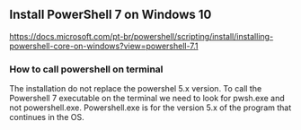 ## Install PowerShell 7 on Windows 10
https://docs.microsoft.com/pt-br/powershell/scripting/install/installing-powershell-core-on-windows?view=powershell-7.1

### How to call powershell on terminal
The installation do not replace the powershel 5.x version. To call the Powershell 7 executable on the terminal we need to look for pwsh.exe and not powershell.exe. Powershell.exe is for the version 5.x of the program that continues in the OS.